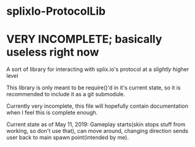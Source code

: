 # splixIo-ProtocolLib
# VERY INCOMPLETE; basically useless right now


A sort of library for interacting with splix.io's protocol at a *slightly* higher level

This library is only meant to be require()'d in it's current state, so it is recommended to include it as a git submodule. 

Currently very incomplete, this file will hopefully contain documentation when I feel this is complete enough. 

Current state as of May 11, 2019: Gameplay starts(skin stops stuff from working, so don't use that), can move around, changing direction sends user back to main spawn point(intended by me). 
